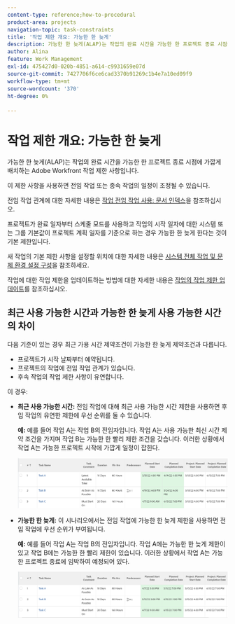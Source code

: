 ```yaml
---
content-type: reference;how-to-procedural
product-area: projects
navigation-topic: task-constraints
title: '작업 제한 개요: 가능한 한 늦게'
description: 가능한 한 늦게(ALAP)는 작업의 완료 시간을 가능한 한 프로젝트 종료 시점에 가깝게 배치하는 Adobe Workfront 작업 제한 사항입니다.
author: Alina
feature: Work Management
exl-id: 475427d0-020b-4851-a614-c9931659e07d
source-git-commit: 7427706f6ce6cad3370b91269c1b4e7a10ed09f9
workflow-type: tm+mt
source-wordcount: '370'
ht-degree: 0%

---
```


# 작업 제한 개요: 가능한 한 늦게

가능한 한 늦게(ALAP)는 작업의 완료 시간을 가능한 한 프로젝트 종료 시점에 가깝게 배치하는 Adobe Workfront 작업 제한 사항입니다.

이 제한 사항을 사용하면 전임 작업 또는 종속 작업의 일정이 조정될 수 있습니다.

전임 작업 관계에 대한 자세한 내용은 [작업 전임 작업 사용: 문서 인덱스](../../../manage-work/tasks/use-prdcssrs/use-task-predecessors.md)을 참조하십시오.

프로젝트가 완료 일자부터 스케줄 모드를 사용하고 작업의 시작 일자에 대한 시스템 또는 그룹 기본값이 프로젝트 계획 일자를 기준으로 하는 경우 가능한 한 늦게 한다는 것이 기본 제한입니다.

새 작업의 기본 제한 사항을 설정할 위치에 대한 자세한 내용은 [시스템 전체 작업 및 문제 환경 설정 구성](../../../administration-and-setup/set-up-workfront/configure-system-defaults/set-task-issue-preferences.md)을 참조하세요.

작업에 대한 작업 제한을 업데이트하는 방법에 대한 자세한 내용은 [작업의 작업 제한 업데이트](../../../manage-work/tasks/task-constraints/update-task-constraint-of-task.md)를 참조하십시오.

<!--
<div data-mc-conditions="QuicksilverOrClassic.Draft mode">
<h2>Use the As Late As Possible Task Constraint</h2>
<p>(NOTE: replaced with new article linked above) </p>
<p>To update the Task Constraint to As Late As Possible: </p>
<ol>
<li value="1">Go to a task whose Task Constraint you want to update.</li>
<li value="2"> <p data-mc-conditions="QuicksilverOrClassic.Quicksilver">Click the <strong>More</strong> icon <img src="assets/qs-more-icon-on-an-object.png"> next to the task name, then click <strong>Edit</strong>.</p> </li>
<li value="3"> <p>In the <strong>Overview</strong> section, expand the <strong>Task Constraint</strong> drop-down menu.</p> </li>
<li value="4"> <p>Select <strong>As Late As Possible</strong>.</p> </li>
<li value="5">Click <strong>Save Changes</strong>. </li>
</ol>
</div>
-->

## 최근 사용 가능한 시간과 가능한 한 늦게 사용 가능한 시간의 차이

<!--
<p data-mc-conditions="QuicksilverOrClassic.Draft mode">(NOTE: [! This section is duplicated in "Latest Available Time"] - inserted a snippet for both articles (Alina)) </p>
-->

다음 기준이 있는 경우 최근 가용 시간 제약조건이 가능한 한 늦게 제약조건과 다릅니다.

* 프로젝트가 시작 날짜부터 예약됩니다.
* 프로젝트의 작업에 전임 작업 관계가 있습니다.
* 후속 작업의 작업 제한 사항이 유연합니다.

이 경우:

* **최근 사용 가능한 시간:** 전임 작업에 대해 최근 사용 가능한 시간 제한을 사용하면 후임 작업의 유연한 제한에 우선 순위를 둘 수 있습니다.

  **예:** 예를 들어 작업 A는 작업 B의 전임자입니다. 작업 A는 사용 가능한 최신 시간 제약 조건을 가지며 작업 B는 가능한 한 빨리 제한 조건을 갖습니다. 이러한 상황에서 작업 A는 가능한 프로젝트 시작에 가깝게 일정이 잡힌다.

  ![](assets/latest-available-time-task-constraint-in-task-list-350x116.png)

* **가능한 한 늦게:** 이 시나리오에서는 전임 작업에 가능한 한 늦게 제한을 사용하면 전임 작업에 우선 순위가 부여됩니다.

  **예:** 예를 들어 작업 A는 작업 B의 전임자입니다. 작업 A에는 가능한 한 늦게 제한이 있고 작업 B에는 가능한 한 빨리 제한이 있습니다. 이러한 상황에서 작업 A는 가능한 프로젝트 종료에 임박하여 예정되어 있다.

  ![](assets/as-late-as-possible-task-constraint-in-task-list-350x104.png)



<!--
<div data-mc-conditions="QuicksilverOrClassic.Draft mode">
<p>(NOTE: this content was here before but it was wrong - according to this issue in Hub, per Dev, the correct functionality is in the snippet above: https://hub.workfront.com/task/6193c6910004bce9de07cda7757f3ce8/updates?email-source=subscribedCommunication) </p>
<p>The Latest Available Time constraint differs from the As Late As Possible constraint when the following criteria exist:</p>
<ul>
<li> The project is scheduled From Completion </li>
<li> Tasks in the project have a predecessor relationship </li>
<li> The predecessor task has a flexible task constraint </li>
</ul>
<p> In this situation: </p>
<ul>
<li> <p><strong>Latest Available Time:</strong> Using the Latest Available Time constraint on the successor task gives priority to flexible constraint of the predecessor.</p> <p>For example, Task A is a predecessor to Task B. Task B has the Latest Available Time constraint and Task A has the As Soon As Possible constraint. In this situation, the task is scheduled as close to the start of the project as possible.</p> </li>
<li> <p><strong>As Late As Possible:</strong> In this scenario, using the As Late As Possible constraint on the successor task gives the priority to the successor task.</p> <p>For example, Task A is a predecessor to Task B. Task B has the As Late As Possible constraint and Task A has the As Soon As Possible constraint. In this situation, the task is scheduled as close to the end of the project as possible.</p> </li>
</ul>
</div>
-->

